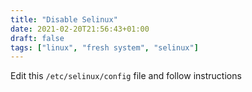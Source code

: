 ```yaml
---
title: "Disable Selinux"
date: 2021-02-20T21:56:43+01:00
draft: false
tags: ["linux", "fresh system", "selinux"]
---
```

Edit this `/etc/selinux/config` file and follow instructions
